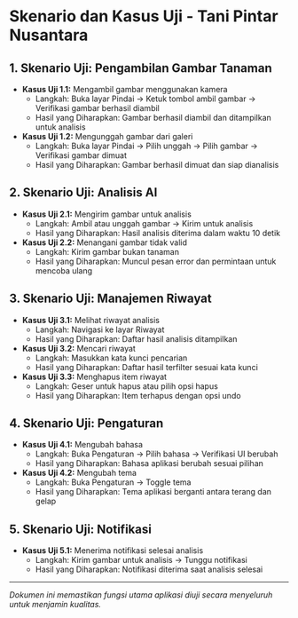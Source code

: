 # Skenario dan Kasus Uji - Tani Pintar Nusantara

## 1. Skenario Uji: Pengambilan Gambar Tanaman
- **Kasus Uji 1.1:** Mengambil gambar menggunakan kamera
  - Langkah: Buka layar Pindai → Ketuk tombol ambil gambar → Verifikasi gambar berhasil diambil
  - Hasil yang Diharapkan: Gambar berhasil diambil dan ditampilkan untuk analisis
- **Kasus Uji 1.2:** Mengunggah gambar dari galeri
  - Langkah: Buka layar Pindai → Pilih unggah → Pilih gambar → Verifikasi gambar dimuat
  - Hasil yang Diharapkan: Gambar berhasil dimuat dan siap dianalisis

## 2. Skenario Uji: Analisis AI
- **Kasus Uji 2.1:** Mengirim gambar untuk analisis
  - Langkah: Ambil atau unggah gambar → Kirim untuk analisis
  - Hasil yang Diharapkan: Hasil analisis diterima dalam waktu 10 detik
- **Kasus Uji 2.2:** Menangani gambar tidak valid
  - Langkah: Kirim gambar bukan tanaman
  - Hasil yang Diharapkan: Muncul pesan error dan permintaan untuk mencoba ulang

## 3. Skenario Uji: Manajemen Riwayat
- **Kasus Uji 3.1:** Melihat riwayat analisis
  - Langkah: Navigasi ke layar Riwayat
  - Hasil yang Diharapkan: Daftar hasil analisis ditampilkan
- **Kasus Uji 3.2:** Mencari riwayat
  - Langkah: Masukkan kata kunci pencarian
  - Hasil yang Diharapkan: Daftar hasil terfilter sesuai kata kunci
- **Kasus Uji 3.3:** Menghapus item riwayat
  - Langkah: Geser untuk hapus atau pilih opsi hapus
  - Hasil yang Diharapkan: Item terhapus dengan opsi undo

## 4. Skenario Uji: Pengaturan
- **Kasus Uji 4.1:** Mengubah bahasa
  - Langkah: Buka Pengaturan → Pilih bahasa → Verifikasi UI berubah
  - Hasil yang Diharapkan: Bahasa aplikasi berubah sesuai pilihan
- **Kasus Uji 4.2:** Mengubah tema
  - Langkah: Buka Pengaturan → Toggle tema
  - Hasil yang Diharapkan: Tema aplikasi berganti antara terang dan gelap

## 5. Skenario Uji: Notifikasi
- **Kasus Uji 5.1:** Menerima notifikasi selesai analisis
  - Langkah: Kirim gambar untuk analisis → Tunggu notifikasi
  - Hasil yang Diharapkan: Notifikasi diterima saat analisis selesai

---

*Dokumen ini memastikan fungsi utama aplikasi diuji secara menyeluruh untuk menjamin kualitas.*
